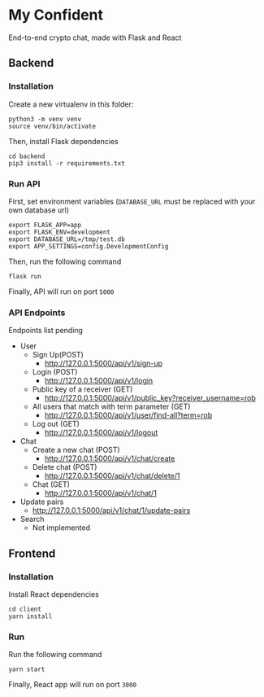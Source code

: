 # My Confident

End-to-end crypto chat, made with Flask and React

## Backend

### Installation

Create a new virtualenv in this folder:
```
python3 -m venv venv
source venv/bin/activate
```

Then, install Flask dependencies
```
cd backend
pip3 install -r requirements.txt
```

### Run API

First, set environment variables (`DATABASE_URL` must be replaced with your own database url)
```
export FLASK_APP=app
export FLASK_ENV=development
export DATABASE_URL=/tmp/test.db
export APP_SETTINGS=config.DevelopmentConfig
```

Then, run the following command
```
flask run
```

Finally, API will run on port `5000`

### API Endpoints
Endpoints list pending
* User
  * Sign Up(POST)
    * http://127.0.0.1:5000/api/v1/sign-up
  * Login (POST)
    * http://127.0.0.1:5000/api/v1/login
  * Public key of a receiver (GET) 
    * http://127.0.0.1:5000/api/v1/public_key?receiver_username=rob
  * All users that match with term parameter (GET)
    * http://127.0.0.1:5000/api/v1/user/find-all?term=rob
  * Log out (GET)
    * http://127.0.0.1:5000/api/v1/logout
* Chat
  * Create a new chat (POST)
    * http://127.0.0.1:5000/api/v1/chat/create
  * Delete chat (POST)
    * http://127.0.0.1:5000/api/v1/chat/delete/1
  * Chat (GET)
    * http://127.0.0.1:5000/api/v1/chat/1
* Update pairs
  * http://127.0.0.1:5000/api/v1/chat/1/update-pairs
* Search
  * Not implemented

## Frontend

### Installation
Install React dependencies
```
cd client
yarn install
```

### Run
Run the following command
```
yarn start 
```

Finally, React app will run on port `3000`
